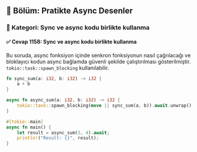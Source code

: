 ## 📘 Bölüm: Pratikte Async Desenler
### 🔹 Kategori: Sync ve async kodu birlikte kullanma
#### ✅ Cevap 1158: Sync ve async kodu birlikte kullanma

Bu soruda, async fonksiyon içinde senkron fonksiyonun nasıl çağrılacağı ve bloklayıcı kodun async bağlamda güvenli şekilde çalıştırılması gösterilmiştir. `tokio::task::spawn_blocking` kullanılabilir.

```rust
fn sync_sum(a: i32, b: i32) -> i32 {
    a + b
}

async fn async_sum(a: i32, b: i32) -> i32 {
    tokio::task::spawn_blocking(move || sync_sum(a, b)).await.unwrap()
}

#[tokio::main]
async fn main() {
    let result = async_sum(3, 4).await;
    println!("Result: {}", result);
}
```

